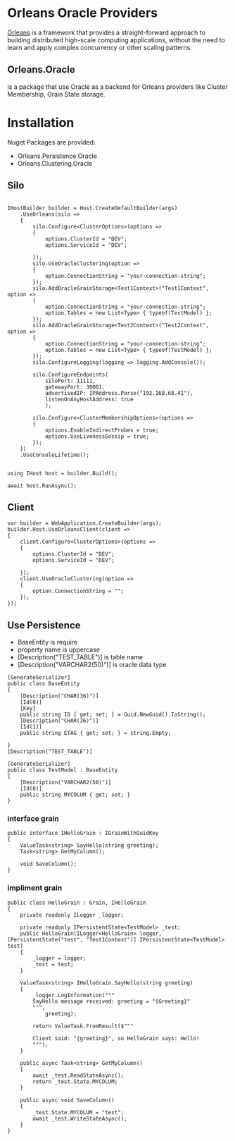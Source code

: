 
# Orleans Oracle Providers
[Orleans](https://github.com/dotnet/orleans) is a framework that provides a straight-forward approach to building distributed high-scale computing applications, without the need to learn and apply complex concurrency or other scaling patterns. 


## **Orleans.Oracle** 
is a package that use Oracle as a backend for Orleans providers like Cluster Membership, Grain State storage. 

# Installation 
Nuget Packages are provided:
- Orleans.Persistence.Oracle
- Orleans.Clustering.Oracle

## Silo
```

IHostBuilder builder = Host.CreateDefaultBuilder(args)
    .UseOrleans(silo =>
    {
        silo.Configure<ClusterOptions>(options =>
        {
            options.ClusterId = "DEV";
            options.ServiceId = "DEV";

        });
        silo.UseOracleClustering(option =>
        {
            option.ConnectionString = "your-connection-string";
        });
        silo.AddOracleGrainStorage<Test1Context>("Test1Context", option =>
        {
            option.ConnectionString = "your-connection-string";
            option.Tables = new List<Type> { typeof(TestModel) };
        });
        silo.AddOracleGrainStorage<Test2Context>("Test2Context", option =>
        {
            option.ConnectionString = "your-connection-string";
            option.Tables = new List<Type> { typeof(TestModel) };
        });
        silo.ConfigureLogging(logging => logging.AddConsole());

        silo.ConfigureEndpoints(
            siloPort: 11111,
            gatewayPort: 30001,
            advertisedIP: IPAddress.Parse("192.168.68.41"),
            listenOnAnyHostAddress: true
            );

        silo.Configure<ClusterMembershipOptions>(options =>
        {
            options.EnableIndirectProbes = true;
            options.UseLivenessGossip = true;
        });
    })
    .UseConsoleLifetime();


using IHost host = builder.Build();

await host.RunAsync();
```
## Client 
```
var builder = WebApplication.CreateBuilder(args);
builder.Host.UseOrleansClient(client =>
{
    client.Configure<ClusterOptions>(options =>
    {
        options.ClusterId = "DEV";
        options.ServiceId = "DEV";

    });
    client.UseOracleClustering(option =>
    {
        option.ConnectionString = "";
    });
});

```

## Use Persistence
- BaseEntity is require 
- property name is uppercase 
- [Description("TEST_TABLE")] is table name
-  [Description("VARCHAR2(50)")] is oracle data type
```
[GenerateSerializer]
public class BaseEntity
{
    [Description("CHAR(36)")]
    [Id(0)]
    [Key]
    public string ID { get; set; } = Guid.NewGuid().ToString();
    [Description("CHAR(36)")]
    [Id(1)]
    public string ETAG { get; set; } = string.Empty;

}
[Description("TEST_TABLE")]

[GenerateSerializer]
public class TestModel : BaseEntity
{
    [Description("VARCHAR2(50)")]
    [Id(0)]
    public string MYCOLUM { get; set; }
}
```

### interface grain
```
public interface IHelloGrain : IGrainWithGuidKey
{
    ValueTask<string> SayHello(string greeting);
    Task<string> GetMyColumn();

    void SaveColumn();
}
```
### impliment grain
```
public class HelloGrain : Grain, IHelloGrain
{
    private readonly ILogger _logger;

    private readonly IPersistentState<TestModel> _test;
    public HelloGrain(ILogger<HelloGrain> logger, [PersistentState("test", "Test1Context")] IPersistentState<TestModel> test)
    {
        _logger = logger;
        _test = test;
    }

    ValueTask<string> IHelloGrain.SayHello(string greeting)
    {
        _logger.LogInformation("""
        SayHello message received: greeting = "{Greeting}"
        """,
            greeting);

        return ValueTask.FromResult($"""

        Client said: "{greeting}", so HelloGrain says: Hello!
        """);
    }

    public async Task<string> GetMyColumn()
    {
        await _test.ReadStateAsync();
        return _test.State.MYCOLUM;
    }

    public async void SaveColumn()
    {
        _test.State.MYCOLUM = "test";
        await _test.WriteStateAsync();
    }
}

```

